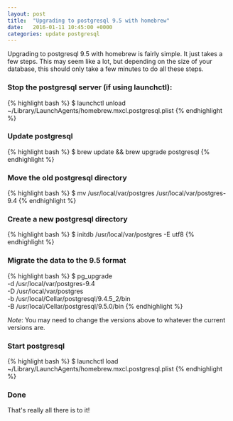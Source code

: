 ```yaml
---
layout: post
title:  "Upgrading to postgresql 9.5 with homebrew"
date:   2016-01-11 10:45:00 +0000
categories: update postgresql
---
```

Upgrading to postgresql 9.5 with homebrew is fairly simple. It just takes a few steps. This may seem like a lot, but depending on the size of your database, this should only take a few minutes to do all these steps.

### Stop the postgresql server (if using launchctl):
{% highlight bash %}
$ launchctl unload ~/Library/LaunchAgents/homebrew.mxcl.postgresql.plist
{% endhighlight %}

### Update postgresql
{% highlight bash %}
$ brew update && brew upgrade postgresql
{% endhighlight %}

### Move the old postgresql directory
{% highlight bash %}
$ mv /usr/local/var/postgres /usr/local/var/postgres-9.4
{% endhighlight %}

### Create a new postgresql directory
{% highlight bash %}
$ initdb /usr/local/var/postgres -E utf8
{% endhighlight %}

### Migrate the data to the 9.5 format
{% highlight bash %}
$ pg_upgrade \
	-d /usr/local/var/postgres-9.4 \
	-D /usr/local/var/postgres \
	-b /usr/local/Cellar/postgresql/9.4.5_2/bin \
	-B /usr/local/Cellar/postgresql/9.5.0/bin
{% endhighlight %}

*Note*: You may need to change the versions above to whatever the current versions are.

### Start postgresql
{% highlight bash %}
$ launchctl load ~/Library/LaunchAgents/homebrew.mxcl.postgresql.plist
{% endhighlight %}

### Done

That's really all there is to it!